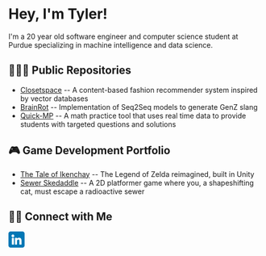 <h1>Hey, I'm Tyler!</h1>

<p>I'm a 20 year old software engineer and computer science student at Purdue specializing in machine intelligence and data science.
</p>

<h2>🧑🏻‍💻 Public Repositories</h2>
<ul>
  <li>
    <a href="https://github.com/tler-liu/Closetspace">Closetspace</a>
    -- A content-based fashion recommender system inspired by vector databases
  </li>
  <li>
    <a href="https://github.com/tler-liu/BrainRot">BrainRot</a>
    -- Implementation of Seq2Seq models to generate GenZ slang
  </li>
  <li>
    <a href="https://github.com/tler-liu/Quick-MP">Quick-MP</a>
    -- A math practice tool that uses real time data to provide students with targeted questions and solutions
  </li>
</ul>

<h2>🎮 Game Development Portfolio</h2>
<ul>
  <li>
    <a href="https://tylerliu.itch.io/the-tale-of-ikenchay">The Tale of Ikenchay</a>
    -- The Legend of Zelda reimagined, built in Unity
  </li>
  <li>
    <a href="https://tylerliu.itch.io/sewer-skedaddle">Sewer Skedaddle</a>
    -- A 2D platformer game where you, a shapeshifting cat, must escape a radioactive sewer
  </li>
</ul>

<h2>🤝🏻 Connect with Me</h2>

[<img src="./linkedin.png" width="32px" />](https://linkedin.com/in/tylerliu04)




